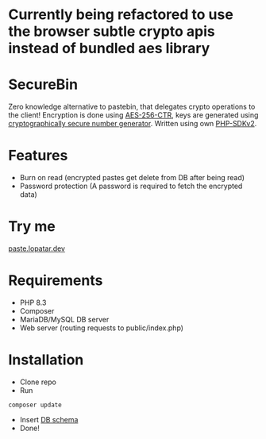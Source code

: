 # Currently being refactored to use the browser subtle crypto apis instead of bundled aes library

# SecureBin

Zero knowledge alternative to pastebin, that delegates crypto operations to the client! Encryption is done
using [AES-256-CTR](https://github.com/ricmoo/aes-js), keys are generated
using [cryptographically secure number generator](https://developer.mozilla.org/en-US/docs/Web/API/Crypto/getRandomValues).
Written using own [PHP-SDKv2](https://github.com/lopatar/PHP-SDKv2).

# Features

- Burn on read (encrypted pastes get delete from DB after being read)
- Password protection (A password is required to fetch the encrypted data)

# Try me

[paste.lopatar.dev](https://paste.lopatar.dev)

# Requirements

- PHP 8.3
- Composer
- MariaDB/MySQL DB server
- Web server (routing requests to public/index.php)

# Installation

- Clone repo
- Run

```shell
composer update
```

- Insert [DB schema](https://github.com/lopatar/SecureBin/blob/master/db.sql)
- Done!
